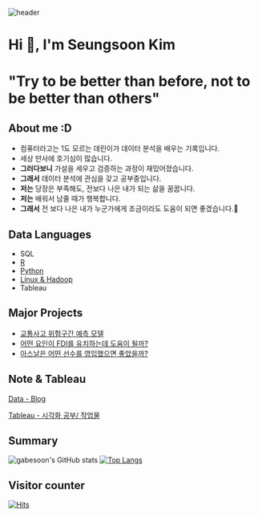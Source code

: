 ![header](https://capsule-render.vercel.app/api?type=Waving&color=auto&height=200&section=header&text=Wellcome%20gabe's%20github🙇‍♂️&fontSize=60)

# Hi 👋, I'm Seungsoon Kim
# "Try to be better than before, not to be better than others"



## About me :D
- 컴퓨터라고는 1도 모르는 데린이가 데이터 분석을 배우는 기록입니다.
- 세상 만사에 호기심이 많습니다.
- **그러다보니**  가설을 세우고 검증하는 과정이 재밌어졌습니다.
- **그래서**  데이터 분석에 관심을 갖고 공부중입니다.
- **저는**  당장은 부족해도, 전보다 나은 내가 되는 삶을 꿈꿉니다.
- **저는**   배워서 남줄 때가 행복합니다.
- **그래서**  전 보다 나은 내가 누군가에게 조금이라도 도움이 되면 좋겠습니다.🙏

## Data Languages
- SQL
- [R](https://gabesoon.notion.site/R-bf841bdd11214154a7fe4493836a4ed5)
- [Python](https://github.com/gabesoon/Python)
- [Linux & Hadoop](https://www.notion.so/gabesoon/Linux-Hadoop-b942c9fbfbdc44bfbab8e9ace35464fa)
- Tableau

## Major Projects
- [교통사고 위험구간 예측 모델](https://github.com/gabesoon/Projects/tree/main/%5B%EA%B3%B5%EB%AA%A8%EC%A0%84%5D%20%EB%8C%80%EC%A0%84%EC%8B%9C%20%EA%B5%90%ED%86%B5%EC%82%AC%EA%B3%A0%20%EC%9C%84%ED%97%98%EA%B5%AC%EA%B0%84%20%EC%98%88%EC%B8%A1%ED%95%98%EA%B8%B0)
- [어떤 요인이 FDI를 유치하는데 도움이 될까?](https://github.com/gabesoon/Projects/tree/main/%5BHadoop%20%EA%B8%B0%EB%B0%98%20%ED%94%84%EB%A1%9C%EC%A0%9D%ED%8A%B8%5D%20%ED%9A%8C%EA%B7%80%20%EB%B6%84%EC%84%9D%EC%9C%BC%EB%A1%9C%20FDI%20%EC%9C%A0%EC%B9%98%20%EC%9A%94%EC%9D%B8%20%ED%8C%8C%EC%95%85%ED%95%98%EA%B8%B0)
- [아스날은 어떤 선수를 영입했으면 좋았을까?](https://github.com/gabesoon/Projects/tree/main/%5B%EC%8A%A4%ED%8F%AC%EC%B8%A0%20%EB%8D%B0%EC%9D%B4%ED%84%B0%20EDA%5D%20%EB%88%84%EA%B5%AC%EB%A5%BC%20%EC%98%81%EC%9E%85%ED%95%B4%EC%95%BC%20%ED%95%A0%EA%B9%8C%3F)

## Note & Tableau
[Data - Blog](https://gabesoon.github.io/gabesoon_ds_blog/)

[Tableau - 시각화 공부/ 작업물]()

## Summary

![gabesoon's GitHub stats](https://github-readme-stats.vercel.app/api?username=gabesoon&show_icons=true&theme=tokyonight) [![Top Langs](https://github-readme-stats.vercel.app/api/top-langs/?username=gabesoon&layout=compact)](https://github.com/gabesoon/github-readme-stats)

## Visitor counter
[![Hits](https://hits.seeyoufarm.com/api/count/incr/badge.svg?url=https%3A%2F%2Fgithub.com%2Fgabesoon&count_bg=%23C83D90&title_bg=%23555555&icon=&icon_color=%23E7E7E7&title=hits&edge_flat=false)](https://hits.seeyoufarm.com)

